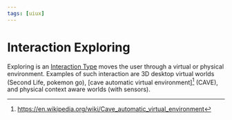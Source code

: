 ```yaml
---
tags: [uiux]
---
```


# Interaction Exploring

Exploring is an [Interaction Type](202304161023.md) moves the user through a
virtual or physical environment. Examples of such interaction are 3D desktop
virtual worlds (Second Life, pokemon go), [cave automatic virtual environment][^1]
(CAVE), and physical context aware worlds (with sensors).

[^1]: https://en.wikipedia.org/wiki/Cave_automatic_virtual_environment
